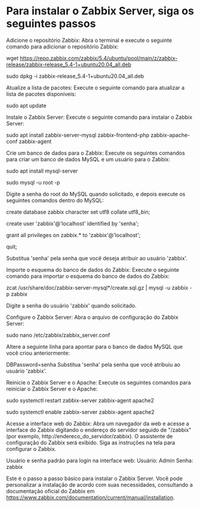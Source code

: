 # Para instalar o Zabbix Server, siga os seguintes passos

Adicione o repositório Zabbix: Abra o terminal e execute o seguinte comando para adicionar o repositório Zabbix:

wget https://repo.zabbix.com/zabbix/5.4/ubuntu/pool/main/z/zabbix-release/zabbix-release_5.4-1+ubuntu20.04_all.deb

sudo dpkg -i zabbix-release_5.4-1+ubuntu20.04_all.deb

Atualize a lista de pacotes: Execute o seguinte comando para atualizar a lista de pacotes disponíveis:

sudo apt update

Instale o Zabbix Server: Execute o seguinte comando para instalar o Zabbix Server:

sudo apt install zabbix-server-mysql zabbix-frontend-php zabbix-apache-conf zabbix-agent

Crie um banco de dados para o Zabbix: Execute os seguintes comandos para criar um banco de dados MySQL e um usuário para o Zabbix:

sudo apt install mysql-server

sudo mysql -u root -p

Digite a senha do root do MySQL quando solicitado, e depois execute os seguintes comandos dentro do MySQL:

create database zabbix character set utf8 collate utf8_bin;

create user 'zabbix'@'localhost' identified by 'senha';

grant all privileges on zabbix.* to 'zabbix'@'localhost';

quit;

Substitua 'senha' pela senha que você deseja atribuir ao usuário 'zabbix'.

Importe o esquema do banco de dados do Zabbix: Execute o seguinte comando para importar o esquema do banco de dados do Zabbix:

zcat /usr/share/doc/zabbix-server-mysql*/create.sql.gz | mysql -u zabbix -p zabbix

Digite a senha do usuário 'zabbix' quando solicitado.

Configure o Zabbix Server: Abra o arquivo de configuração do Zabbix Server:

sudo nano /etc/zabbix/zabbix_server.conf

Altere a seguinte linha para apontar para o banco de dados MySQL que você criou anteriormente:

DBPassword=senha
Substitua 'senha' pela senha que você atribuiu ao usuário 'zabbix'.

Reinicie o Zabbix Server e o Apache: Execute os seguintes comandos para reiniciar o Zabbix Server e o Apache:

sudo systemctl restart zabbix-server zabbix-agent apache2

sudo systemctl enable zabbix-server zabbix-agent apache2

Acesse a interface web do Zabbix: Abra um navegador da web e acesse a interface do Zabbix digitando o endereço do servidor seguido de "/zabbix" (por exemplo, http://endereco_do_servidor/zabbix). O assistente de configuração do Zabbix será exibido. Siga as instruções na tela para configurar o Zabbix.

Usuário e senha padrão para login na interface web:
Usuário: Admin
Senha: zabbix

Este é o passo a passo básico para instalar o Zabbix Server. Você pode personalizar a instalação de acordo com suas necessidades, consultando a documentação oficial do Zabbix em https://www.zabbix.com/documentation/current/manual/installation.
